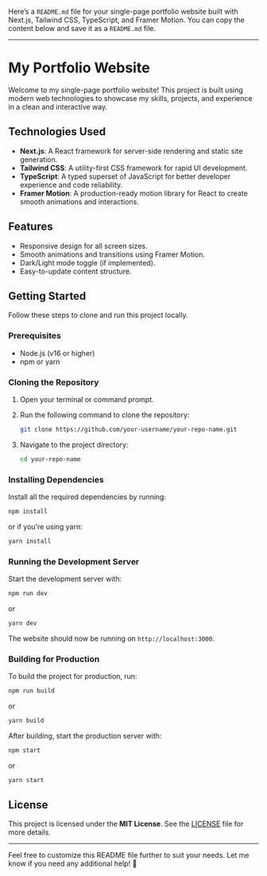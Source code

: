 Here’s a `README.md` file for your single-page portfolio website built with Next.js, Tailwind CSS, TypeScript, and Framer Motion. You can copy the content below and save it as a `README.md` file.

---

# My Portfolio Website

Welcome to my single-page portfolio website! This project is built using modern web technologies to showcase my skills, projects, and experience in a clean and interactive way.

## Technologies Used

- **Next.js**: A React framework for server-side rendering and static site generation.
- **Tailwind CSS**: A utility-first CSS framework for rapid UI development.
- **TypeScript**: A typed superset of JavaScript for better developer experience and code reliability.
- **Framer Motion**: A production-ready motion library for React to create smooth animations and interactions.

## Features

- Responsive design for all screen sizes.
- Smooth animations and transitions using Framer Motion.
- Dark/Light mode toggle (if implemented).
- Easy-to-update content structure.

## Getting Started

Follow these steps to clone and run this project locally.

### Prerequisites

- Node.js (v16 or higher)
- npm or yarn

### Cloning the Repository

1. Open your terminal or command prompt.
2. Run the following command to clone the repository:

   ```bash
   git clone https://github.com/your-username/your-repo-name.git
   ```

3. Navigate to the project directory:

   ```bash
   cd your-repo-name
   ```

### Installing Dependencies

Install all the required dependencies by running:

```bash
npm install
```

or if you're using yarn:

```bash
yarn install
```

### Running the Development Server

Start the development server with:

```bash
npm run dev
```

or

```bash
yarn dev
```

The website should now be running on `http://localhost:3000`.

### Building for Production

To build the project for production, run:

```bash
npm run build
```

or

```bash
yarn build
```

After building, start the production server with:

```bash
npm start
```

or

```bash
yarn start
```

## License

This project is licensed under the **MIT License**. See the [LICENSE](LICENSE) file for more details.

---

Feel free to customize this README file further to suit your needs. Let me know if you need any additional help! 🚀
